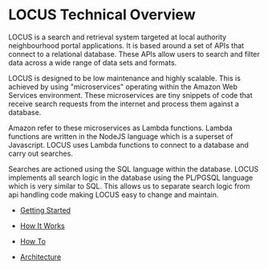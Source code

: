 # LOCUS Technical Overview

LOCUS is a search and retrieval system targeted at local authority neighbourhood portal applications. It is based around a set of APIs that connect to a relational database. These APIs allow users to search and filter data across a wide range of data sets and formats.

LOCUS is designed to be low maintenance and highly scalable. This is achieved by using "microservices" operating within the Amazon Web Services environment. These microservices are tiny snippets of code that receive search requests from the internet and process them against a database.

Amazon refer to these microservices as Lambda functions. Lambda functions are written in the NodeJS language which is a superset of Javascript. LOCUS uses Lambda functions to connect to a database and carry out searches.

Searches are actioned using the SQL language within the database. LOCUS implements all search logic in the database using the PL/PGSQL language which is very similar to SQL. This allows us to separate search logic from api handling code making LOCUS easy to change and maintain.

- [Getting Started](docs/getting_started.md)
  
- [How It Works](docs/how_it_works.md)
  
- [How To](docs/how_to.md)

- [Architecture](docs/LOCUS_Architecture_Overview.pdf) 

